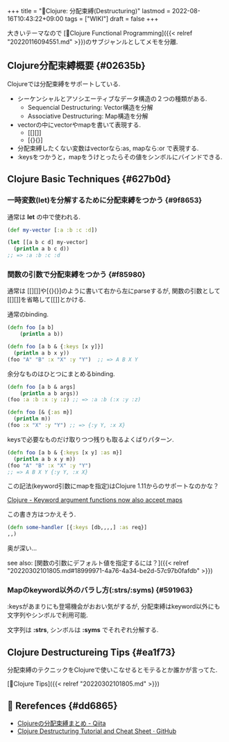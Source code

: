 +++
title = "📝Clojure: 分配束縛(Destructuring)"
lastmod = 2022-08-16T10:43:22+09:00
tags = ["WIKI"]
draft = false
+++

大きいテーマなので [📝Clojure Functional Programming]({{< relref "20220116094551.md" >}})のサブジャンルとしてメモを分離.


## Clojure分配束縛概要 {#02635b}

Clojureでは分配束縛をサポートしている.

-   シーケンシャルとアソシエーティブなデータ構造の２つの種類がある.
    -   Sequencial Destructuring: Vector構造を分解
    -   Associative Destructuring: Map構造を分解
-   vectorの中にvectorやmapを書いて表現する.
    -   [[][]]
    -   [{}{}]
-   分配束縛したくない変数はvectorなら:as,  mapなら:or で表現する.
-   :keysをつかうと，mapをうけとったらその値をシンボルにバインドできる.


## Clojure Basic Techniques {#627b0d}


### 一時変数(let)を分解するために分配束縛をつかう {#9f8653}

通常は **let** の中で使われる.

```clojure
(def my-vector [:a :b :c :d])

(let [[a b c d] my-vector]
  (println a b c d))
;; => :a :b :c :d
```


### 関数の引数で分配束縛をつかう {#f85980}

通常は [[][]]や[{}{}]のように書いて右から左にparseするが, 関数の引数として[[][]]を省略して[[]]とかける.

通常のbinding.

```clojure
(defn foo [a b]
    (println a b))

(defn foo [a b & {:keys [x y]}]
  (println a b x y))
(foo "A" "B" :x "X" :y "Y")  ;; => A B X Y
```

余分なものはひとつにまとめるbinding.

```clojure
(defn foo [a b & args]
    (println a b args))
(foo :a :b :x :y :z) ;; => :a :b (:x :y :z)

(defn foo [& {:as m}]
  (println m))
(foo :x "X" :y "Y") ;; => {:y Y, :x X}
```

keysで必要なものだけ取りつつ残りも取るよくばりパターン.

```clojure
(defn foo [a b & {:keys [x y] :as m}]
  (println a b x y m))
(foo "A" "B" :x "X" :y "Y")
;; => A B X Y {:y Y, :x X}
```

この記法(keyword引数にmapを指定)はClojure 1.11からのサポートなのかな？

[Clojure - Keyword argument functions now also accept maps](https://clojure.org/news/2021/03/18/apis-serving-people-and-programs)

この書き方はつかえそう.

```clojure
(defn some-handler [{:keys [db,,,,] :as req}]
,,)
```

奥が深い...

see also: [関数の引数にデフォルト値を指定するには？]({{< relref "20220302101805.md#18999971-4a76-4a34-be2d-57c97b0fafdb" >}})


### Mapのkeyword以外のバラし方(:strs/:syms) {#591963}

:keysがあまりにも登場機会がおおい気がするが, 分配束縛はkeyword以外にも文字列やシンボルで利用可能.

文字列は **:strs**, シンボルは **:syms** でそれぞれ分解する.


## Clojure Destructureing Tips {#ea1f73}

分配束縛のテクニックをClojureで使いこなせるとモテるとか誰かが言ってた.

[📝Clojure Tips]({{< relref "20220302101805.md" >}})


## <span class="org-todo todo _">🔗</span> Rerefences {#dd6865}

-   [Clojureの分配束縛まとめ - Qiita](https://qiita.com/hatappo/items/41f9b3c7495095508a76)
-   [Clojure Destructuring Tutorial and Cheat Sheet · GitHub](https://gist.github.com/john2x/e1dca953548bfdfb9844)
